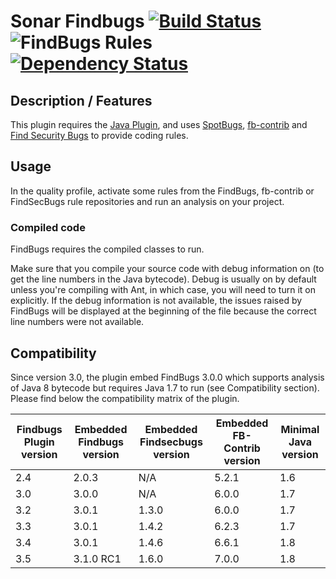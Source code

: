 # Sonar Findbugs [![Build Status](https://travis-ci.org/SonarQubeCommunity/sonar-findbugs.svg?branch=master)](https://travis-ci.org/SonarQubeCommunity/sonar-findbugs) ![FindBugs Rules](https://img.shields.io/badge/FindBugs%20rules-797-brightgreen.svg?maxAge=2592000) [![Dependency Status](https://www.versioneye.com/user/projects/5755ce407757a0003bd4b22d/badge.svg?style=flat)](https://www.versioneye.com/user/projects/5755ce407757a0003bd4b22d)

## Description / Features

This plugin requires the [Java Plugin](http://docs.sonarqube.org/display/PLUG/Java+Plugin), and uses [SpotBugs](https://spotbugs.github.io), [fb-contrib](http://fb-contrib.sourceforge.net/) and [Find Security Bugs](http://h3xstream.github.io/find-sec-bugs/) to provide coding rules.


## Usage

In the quality profile, activate some rules from the FindBugs, fb-contrib or FindSecBugs rule repositories and run an analysis on your project.

### Compiled code

FindBugs requires the compiled classes to run.

Make sure that you compile your source code with debug information on (to get the line numbers in the Java bytecode). Debug is usually on by default unless you're compiling with Ant, in which case, you will need to turn it on explicitly. If the debug information is not available, the issues raised by FindBugs will be displayed at the beginning of the file because the correct line numbers were not available.


## Compatibility 

Since version 3.0, the plugin embed FindBugs 3.0.0 which supports analysis of Java 8 bytecode but requires Java 1.7 to run (see Compatibility section). Please find below the compatibility matrix of the plugin.

Findbugs Plugin version|Embedded Findbugs version|Embedded Findsecbugs version|Embedded FB-Contrib version|Minimal Java version
-----------------------|-------------------------|----------------------------|---------------------------|--------------------
2.4                    | 2.0.3                   | N/A                        | 5.2.1                     | 1.6
3.0                    | 3.0.0                   | N/A                        | 6.0.0                     | 1.7
3.2                    | 3.0.1                   | 1.3.0                      | 6.0.0                     | 1.7
3.3                    | 3.0.1                   | 1.4.2                      | 6.2.3                     | 1.7
3.4                    | 3.0.1                   | 1.4.6                      | 6.6.1                     | 1.8
3.5                    | 3.1.0 RC1               | 1.6.0                      | 7.0.0                     | 1.8
